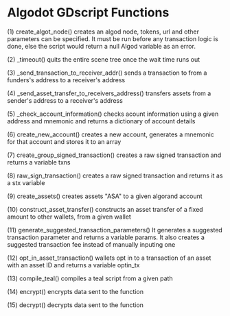 # Algodot GDscript Functions

(1) create_algot_node()
    creates an algod node, tokens, url and other parameters can be specified.
    It must be run before any transaction logic is done, else the script would
    return a null Algod variable as an error.

(2) _timeout()
    quits the entire scene tree once the wait time runs out

(3) _send_transaction_to_receiver_addr()
    sends a transaction to from a funders's address to a receiver's address

(4) _send_asset_transfer_to_receivers_address()
    transfers assets from a sender's address to a receiver's address

(5) _check_account_information()
    checks acount information using a given address and mnemonic and returns a 
    dictionary of account details

(6) create_new_account()
    creates a new account, generates a mnemonic for that account and stores it to 
    an array

(7) create_group_signed_transaction()
    creates a raw signed transaction and returns a variable txns

(8) raw_sign_transaction()
    creates a raw signed transaction and returns it as a stx variable

(9) create_assets()
    creates assets "ASA" to a given algorand account

(10) construct_asset_transfer()
     constructs an asset transfer of a fixed amount to other wallets, from a given wallet

(11) generate_suggested_transaction_parameters()
     It generates a suggested transaction parameter and returns a variable params.
     It also creates a suggested transaction fee instead of manually inputing one

(12) opt_in_asset_transaction()
     wallets opt in to a transaction of an asset with an asset ID and returns a 
     variable optin_tx

(13) compile_teal()
     compiles a teal script from a given path

(14) encrypt()
     encrypts data sent to the function

(15) decrypt()
     decrypts data sent to the function